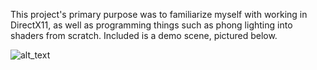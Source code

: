 This project's primary purpose was to familiarize myself with working in DirectX11, as well as programming things such as phong lighting into shaders from scratch.
Included is a demo scene, pictured below.

![alt_text](https://i.imgur.com/0OuGc8B.png)
